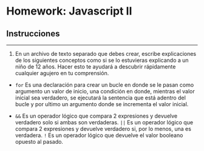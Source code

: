 # Homework: Javascript II

## Instrucciones
---
1. En un archivo de texto separado que debes crear, escribe explicaciones de los siguientes conceptos como si se lo estuvieras explicando a un niño de 12 años. Hacer esto te ayudará a descubrir rápidamente cualquier agujero en tu comprensión.

* `for` Es una declaración para crear un bucle en donde se le pasan como argumento un valor de inicio, una condición en donde, mientras el valor inicial sea verdadero, se ejecutará la sentencia que está adentro del bucle y por ultimo un argumento donde se incrementa el valor inicial.

* `&&` Es un operador lógico que compara 2 expresiones y devuelve verdadero solo si ambas son verdaderas.
  `||` Es un operador lógico que compara 2 expresiones y devuelve verdadero si, por lo menos, una es verdadera. 
  `!`  Es un operador lógico que devuelve el valor booleano opuesto al pasado.

